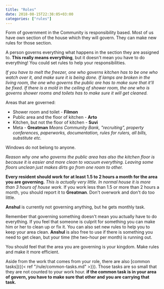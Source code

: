```yaml
---
title: "Roles"
date: 2018-08-15T22:38:05+03:00
categories: ["rules"] 
---
```

Form of government in the Community is responsibility based. Most of us have own section of the house which they will govern. They can make new rules for those section.

A person governs everything what happens in the section they are assigned to. **This really means everything**, but it doesn't mean you have to do everything! You could set rules to help your responsibilities.

*If you have to melt the freezer, one who governs kitchen has to be one who watch over it, and make sure it is being done. If lamps are broken in the living room, the one who governs the public are has to make sure that it'll be fixed. If there is a mold in the ceiling of shower room, the one who is governs shower rooms and toilets has to make sure it will get cleaned.*

Areas that are governed:

  - Shower room and toilet - **Filmon**
  - Public area and the floor of kitchen - **Arto**
  - Kitchen, but not the floor of kitchen - **Suvi**
  - Meta - **Greatman** *Means Community Bank, "recruiting", property conferences, paperworks, documentation, rules for rulers, all bills, substitute etc.*

Windows do not belong to anyone.

*Reason why one who governs the public area has also the kitchen floor is because it is easier and more clean to vacuum everything. Leaving some floors unclean just makes dirts go from one room to other.*

**Every resident should work for at least 1.5 to 2 hours a month for the area you are governing.** *This is actually very little. In normal house it is more than 3 hours of house work.* If you work less than 1.5 or more than 2 hours a month, you should report it to **Greatman**. Don't overwork and don't do too little.

**Anshul** is currently not governing anything, but he gets monthly task.

Remember that governing something doesn't mean you actually have to do everything. If you feel that someone is culprit for something you can make him or her to clean up or fix it. You can also set new rules to help you to keep your area clean. **Anshul** is also free to use if there is something you need to get clean, but your time (the two-hour per month) is running out.

You should feel that the area you are governing is your kingdom. Make rules and make it more efficient.

Aside from the work that comes from your role, there are also [common tasks]({{< ref "/rule/common-tasks.md" >}}). Those tasks are so small that they are not counted to your work hour. **if the common task is in your area of govern, you have to make sure that other and you are carrying that task.**
